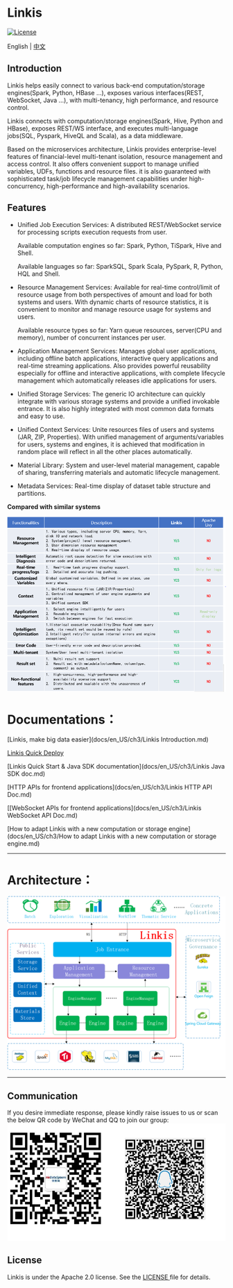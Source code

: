 Linkis
============

[![License](https://img.shields.io/badge/license-Apache%202-4EB1BA.svg)](https://www.apache.org/licenses/LICENSE-2.0.html)

English | [中文](docs/zh_CN/README.md)

## Introduction

Linkis helps easily connect to various back-end computation/storage engines(Spark, Python, HBase ...), exposes various interfaces(REST, WebSocket, Java ...), with multi-tenancy, high performance, and resource control.

Linkis connects with computation/storage engines(Spark, Hive, Python and HBase), exposes REST/WS interface, and executes multi-language jobs(SQL, Pyspark, HiveQL and Scala), as a data middleware.

Based on the microservices architecture, Linkis provides enterprise-level features of financial-level multi-tenant isolation, resource management and access control. It also offers convenient support to manage unified variables, UDFs, functions and resource files. it is also guaranteed with sophisticated task/job lifecycle management capabilities under high-concurrency, high-performance and high-availability scenarios.

## Features

- Unified Job Execution Services: A distributed REST/WebSocket service for processing scripts execution requests from user.

  Available computation engines so far: Spark, Python, TiSpark, Hive and Shell.

  Available languages so far: SparkSQL, Spark Scala, PySpark, R, Python, HQL and Shell.

- Resource Management Services: Available for real-time control/limit of resource usage from both perspectives of amount and load for both systems and users. With dynamic charts of resource statistics, it is convenient to monitor and manage resource usage for systems and users.
  
	Available resource types so far: Yarn queue resources, server(CPU and memory), number of concurrent instances per user.


- Application Management Services: Manages global user applications, including offline batch applications, interactive query applications and real-time streaming applications. Also provides powerful reusability especially for offline and interactive applications, with complete lifecycle management which automatically releases idle applications for users.

- Unified Storage Services: The generic IO architecture can quickly integrate with various storage systems and provide a unified invokable entrance. It is also highly integrated with most common data formats and easy to use.

- Unified Context Services: Unite resources files of users and systems (JAR, ZIP, Properties). With unified management of arguments/variables for users, systems and engines, it is achieved that modification in random place will reflect in all the other places automatically.



- Material Library: System and user-level material management, capable of sharing, transferring materials and automatic lifecycle management. 

- Metadata Services: Real-time display of dataset table structure and partitions.

 **Compared with similar systems**

![introduction01](docs/en_US/images/introduction/introduction01.png)

# Documentations：

[Linkis, make big data easier](docs/en_US/ch3/Linkis Introduction.md)

[Linkis Quick Deploy](docs/en_US/ch1/deploy.md)

[Linkis Quick Start & Java SDK documentation](docs/en_US/ch3/Linkis Java SDK doc.md)

[HTTP APIs for frontend applications](docs/en_US/ch3/Linkis HTTP API Doc.md)

[[WebSocket APIs for frontend applications](docs/en_US/ch3/Linkis WebSocket API Doc.md)

[How to adapt Linkis with a new computation or storage engine](docs/en_US/ch3/How to adapt Linkis with a new computation or storage engine.md)

----

# Architecture：

![introduction02](./docs/en_US/images/introduction/introduction02.png)

----

## Communication
If you desire immediate response, please kindly raise issues to us or scan the below QR code by WeChat and QQ to join our group:
<br>
![introduction05](docs/en_US/images/introduction/introduction05.png)

## License

Linkis is under the Apache 2.0 license. See the [LICENSE ](http://www.apache.org/licenses/LICENSE-2.0)file for details.

